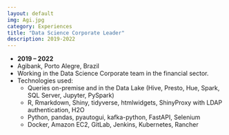 ```yaml
---
layout: default
img: Agi.jpg
category: Experiences
title: "Data Science Corporate Leader"
description: 2019-2022
---
```



* __2019 – 2022__
* Agibank, Porto Alegre, Brazil
* Working in the Data Science Corporate team in the financial sector.
* Technologies used:
    + Queries on-premise and in the Data Lake (Hive, Presto, Hue, Spark, SQL Server, Jupyter, PySpark)
    + R, Rmarkdown, Shiny, tidyverse, htmlwidgets, ShinyProxy with LDAP authentication, H2O
	+ Python, pandas, pyautogui, kafka-python, FastAPI, Selenium
    + Docker, Amazon EC2, GitLab, Jenkins, Kubernetes, Rancher